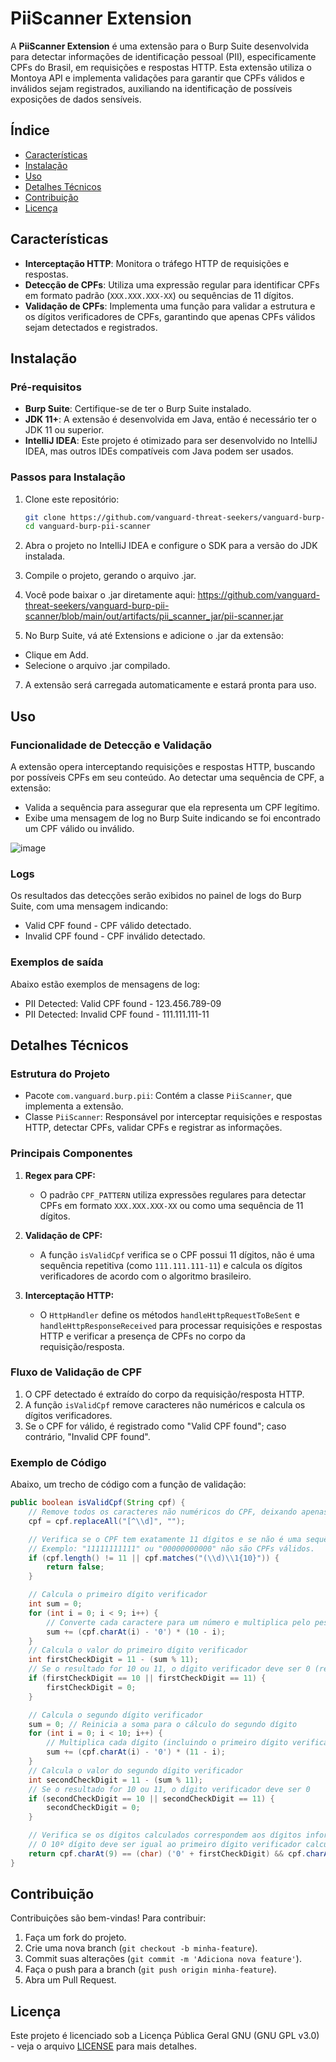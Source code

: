 # PiiScanner Extension

A **PiiScanner Extension** é uma extensão para o Burp Suite desenvolvida para detectar informações de identificação pessoal (PII), especificamente CPFs do Brasil, em requisições e respostas HTTP. Esta extensão utiliza o Montoya API e implementa validações para garantir que CPFs válidos e inválidos sejam registrados, auxiliando na identificação de possíveis exposições de dados sensíveis.

## Índice
- [Características](#características)
- [Instalação](#instalação)
- [Uso](#uso)
- [Detalhes Técnicos](#detalhes-técnicos)
- [Contribuição](#contribuição)
- [Licença](#licença)

## Características
- **Interceptação HTTP**: Monitora o tráfego HTTP de requisições e respostas.
- **Detecção de CPFs**: Utiliza uma expressão regular para identificar CPFs em formato padrão (`XXX.XXX.XXX-XX`) ou sequências de 11 dígitos.
- **Validação de CPFs**: Implementa uma função para validar a estrutura e os dígitos verificadores de CPFs, garantindo que apenas CPFs válidos sejam detectados e registrados.

## Instalação

### Pré-requisitos
- **Burp Suite**: Certifique-se de ter o Burp Suite instalado.
- **JDK 11+**: A extensão é desenvolvida em Java, então é necessário ter o JDK 11 ou superior.
- **IntelliJ IDEA**: Este projeto é otimizado para ser desenvolvido no IntelliJ IDEA, mas outros IDEs compatíveis com Java podem ser usados.

### Passos para Instalação
1. Clone este repositório:
   
   ```bash
   git clone https://github.com/vanguard-threat-seekers/vanguard-burp-pii-scanner.git
   cd vanguard-burp-pii-scanner
3. Abra o projeto no IntelliJ IDEA e configure o SDK para a versão do JDK instalada.
4. Compile o projeto, gerando o arquivo .jar.
5. Você pode baixar o .jar diretamente aqui: https://github.com/vanguard-threat-seekers/vanguard-burp-pii-scanner/blob/main/out/artifacts/pii_scanner_jar/pii-scanner.jar
6. No Burp Suite, vá até Extensions e adicione o .jar da extensão:
  - Clique em Add.
  - Selecione o arquivo .jar compilado.
7. A extensão será carregada automaticamente e estará pronta para uso.

## Uso
### Funcionalidade de Detecção e Validação
A extensão opera interceptando requisições e respostas HTTP, buscando por possíveis CPFs em seu conteúdo. Ao detectar uma sequência de CPF, a extensão:
- Valida a sequência para assegurar que ela representa um CPF legítimo.
- Exibe uma mensagem de log no Burp Suite indicando se foi encontrado um CPF válido ou inválido.

![image](https://github.com/user-attachments/assets/8a1edcc7-1a8d-4089-89e5-897b3728a2e8)


### Logs
Os resultados das detecções serão exibidos no painel de logs do Burp Suite, com uma mensagem indicando:
- Valid CPF found - CPF válido detectado.
- Invalid CPF found - CPF inválido detectado.

### Exemplos de saída
Abaixo estão exemplos de mensagens de log:
- PII Detected: Valid CPF found - 123.456.789-09
- PII Detected: Invalid CPF found - 111.111.111-11

## Detalhes Técnicos

### Estrutura do Projeto
- Pacote `com.vanguard.burp.pii`: Contém a classe `PiiScanner`, que implementa a extensão.
- Classe `PiiScanner`: Responsável por interceptar requisições e respostas HTTP, detectar CPFs, validar CPFs e registrar as informações.

### Principais Componentes

1. **Regex para CPF:**
   
   - O padrão `CPF_PATTERN` utiliza expressões regulares para detectar CPFs em formato `XXX.XXX.XXX-XX` ou como uma sequência de 11 dígitos.
3. **Validação de CPF:**
   
   - A função `isValidCpf` verifica se o CPF possui 11 dígitos, não é uma sequência repetitiva (como `111.111.111-11`) e calcula os dígitos verificadores de acordo com o algoritmo brasileiro.
4. **Interceptação HTTP:**
   
   - O `HttpHandler` define os métodos `handleHttpRequestToBeSent` e `handleHttpResponseReceived` para processar requisições e respostas HTTP e verificar a presença de CPFs no corpo da requisição/resposta.

### Fluxo de Validação de CPF

1. O CPF detectado é extraído do corpo da requisição/resposta HTTP.
2. A função `isValidCpf` remove caracteres não numéricos e calcula os dígitos verificadores.
3. Se o CPF for válido, é registrado como "Valid CPF found"; caso contrário, "Invalid CPF found".

### Exemplo de Código
Abaixo, um trecho de código com a função de validação:

```java
public boolean isValidCpf(String cpf) {
    // Remove todos os caracteres não numéricos do CPF, deixando apenas os dígitos.
    cpf = cpf.replaceAll("[^\\d]", "");

    // Verifica se o CPF tem exatamente 11 dígitos e se não é uma sequência repetitiva.
    // Exemplo: "11111111111" ou "00000000000" não são CPFs válidos.
    if (cpf.length() != 11 || cpf.matches("(\\d)\\1{10}")) {
        return false;
    }

    // Calcula o primeiro dígito verificador
    int sum = 0;
    for (int i = 0; i < 9; i++) {
        // Converte cada caractere para um número e multiplica pelo peso correspondente (10, 9, ..., 2)
        sum += (cpf.charAt(i) - '0') * (10 - i);
    }
    // Calcula o valor do primeiro dígito verificador
    int firstCheckDigit = 11 - (sum % 11);
    // Se o resultado for 10 ou 11, o dígito verificador deve ser 0 (regras do CPF)
    if (firstCheckDigit == 10 || firstCheckDigit == 11) {
        firstCheckDigit = 0;
    }

    // Calcula o segundo dígito verificador
    sum = 0; // Reinicia a soma para o cálculo do segundo dígito
    for (int i = 0; i < 10; i++) {
        // Multiplica cada dígito (incluindo o primeiro dígito verificador) pelo peso correspondente (11, 10, ..., 2)
        sum += (cpf.charAt(i) - '0') * (11 - i);
    }
    // Calcula o valor do segundo dígito verificador
    int secondCheckDigit = 11 - (sum % 11);
    // Se o resultado for 10 ou 11, o dígito verificador deve ser 0
    if (secondCheckDigit == 10 || secondCheckDigit == 11) {
        secondCheckDigit = 0;
    }

    // Verifica se os dígitos calculados correspondem aos dígitos informados no CPF.
    // O 10º dígito deve ser igual ao primeiro dígito verificador calculado e o 11º ao segundo dígito verificador.
    return cpf.charAt(9) == (char) ('0' + firstCheckDigit) && cpf.charAt(10) == (char) ('0' + secondCheckDigit);
}
```
## Contribuição

Contribuições são bem-vindas! Para contribuir:
1. Faça um fork do projeto.
2. Crie uma nova branch (`git checkout -b minha-feature`).
3. Commit suas alterações (`git commit -m 'Adiciona nova feature'`).
4. Faça o push para a branch (`git push origin minha-feature`).
5. Abra um Pull Request.

## Licença

Este projeto é licenciado sob a Licença Pública Geral GNU (GNU GPL v3.0) - veja o arquivo [LICENSE](LICENSE) para mais detalhes.
